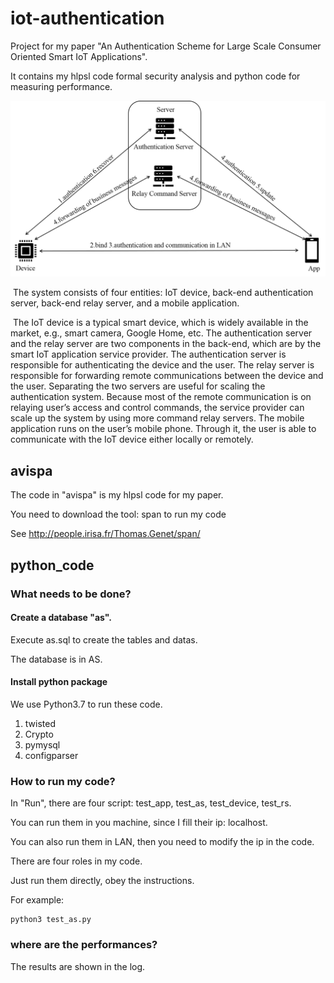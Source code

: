 # iot-authentication

Project for my paper "An Authentication Scheme for Large Scale Consumer Oriented Smart IoT Applications".

It contains my hlpsl code formal security analysis and python code for measuring performance.





![systemArchitecture](.\README.assets\systemArchitecture.png)

​	The system consists of four entities: IoT device, back-end authentication server, back-end relay server, and a mobile application.

​	The IoT device is a typical smart device, which is widely available in the market, e.g., smart camera, Google Home, etc. The authentication server and the relay server are two components in the back-end, which are by the smart IoT application service provider. The authentication server is responsible for authenticating the device and the user. The relay server is responsible for forwarding remote communications between the device and the user. Separating the two servers are useful for scaling the authentication system. Because most of the remote communication is on relaying user’s access and control commands, the service provider can scale up the system by using more command relay servers. The mobile application runs on the user’s mobile phone. Through it, the user is able to communicate with the IoT device either locally or remotely.



## avispa

The code in "avispa" is my hlpsl code for my paper.

You need to download the tool: span to run my code

See http://people.irisa.fr/Thomas.Genet/span/



## python_code



### What needs to be done?

#### Create a database "as".

Execute as.sql to create the tables and datas.

The database is in AS.

#### Install python package

We use Python3.7 to run these code.

1. twisted
2. Crypto
3. pymysql
4. configparser

### How to run my code?

In "Run", there are four script: test_app, test_as, test_device, test_rs.

You can run them in you machine, since I fill their ip: localhost.

You can also run them in LAN, then you need to modify the ip in the code.

There are four roles in my code. 

Just run them directly, obey the instructions.

For example:

```
python3 test_as.py
```



### where are the performances?

The results are shown in the log.